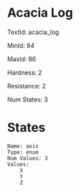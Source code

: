 # Acacia Log

TextId: acacia_log

MinId: 84

MaxId: 86

Hardness: 2

Resistance: 2


Num States: 3

# States
```
Name: axis
Type: enum
Num Values: 3
Values:
    X
    Y
    Z
```